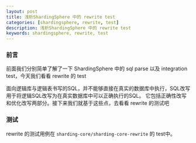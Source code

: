 ```yaml
---
layout: post  
title: 浅析ShardingSphere 中的 rewrite test  
categories: [shardingsphere, rewrite, test]  
description: 浅析ShardingSphere 中的 rewrite test  
keywords: shardingsphere, rewrite, test  
---
```


### 前言

前面我们分别简单了解了一下 ShardingSphere 中的 sql parse 以及 integration test，今天我们看看 rewrite 的 test

面向逻辑库与逻辑表书写的SQL，并不能够直接在真实的数据库中执行，SQL改写用于将逻辑SQL改写为在真实数据库中可以正确执行的SQL。 它包括正确性改写和优化改写两部分。接下来我们就基于这些点，去看看 rewrite 的测试吧

### 测试

rewrite 的测试用例在 `sharding-core/sharding-core-rewrite` 的 test中。

